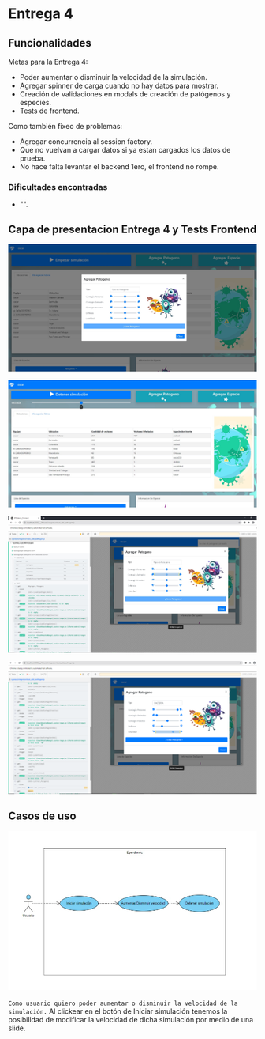 # Entrega 4

## Funcionalidades

Metas para la Entrega 4:

- Poder aumentar o disminuir la velocidad de la simulación.
- Agregar spinner de carga cuando no hay datos para mostrar.
- Creación de validaciones en modals de creación de patógenos y especies.
- Tests de frontend.

Como también fixeo de problemas:

- Agregar concurrencia al session factory.
- Que no vuelvan a cargar datos si ya estan cargados los datos de prueba.
- No hace falta levantar el backend 1ero, el frontend no rompe.

### Dificultades encontradas

- "".

## Capa de presentacion Entrega 4 y Tests Frontend

<p align="center">
  <img src="modal_1.jpg" />
</p>

<p align="center">
  <img src="velocidad.jpg" />
</p>

<p align="center">
  <img src="test_front_1.jpg" />
</p>

<p align="center">
  <img src="test_front_2.png" />
</p>

## Casos de uso

<p align="center">
  <img src="caso_de_uso_entrega_4.jpg" />
</p>

`Como usuario quiero poder aumentar o disminuir la velocidad de la simulación.`
Al clickear en el botón de Iniciar simulación tenemos la posibilidad de modificar la velocidad de dicha simulación por medio de una slide.

